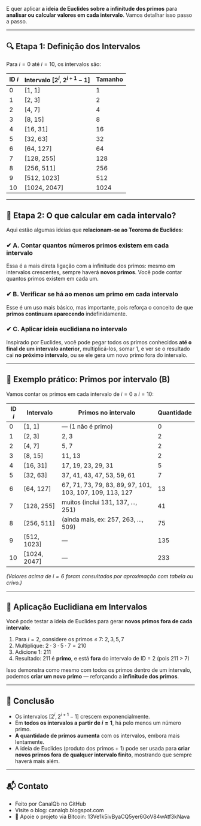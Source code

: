 E quer aplicar **a ideia de Euclides sobre a infinitude dos primos** para **analisar ou calcular valores em cada intervalo**. Vamos detalhar isso passo a passo.

---

## 🔍 Etapa 1: Definição dos Intervalos

Para $i = 0$ até $i = 10$, os intervalos são:

| ID $i$ | Intervalo $[2^i,\ 2^{i+1} - 1]$ | Tamanho |
| ------ | ------------------------------- | ------- |
| 0      | \[1, 1]                         | 1       |
| 1      | \[2, 3]                         | 2       |
| 2      | \[4, 7]                         | 4       |
| 3      | \[8, 15]                        | 8       |
| 4      | \[16, 31]                       | 16      |
| 5      | \[32, 63]                       | 32      |
| 6      | \[64, 127]                      | 64      |
| 7      | \[128, 255]                     | 128     |
| 8      | \[256, 511]                     | 256     |
| 9      | \[512, 1023]                    | 512     |
| 10     | \[1024, 2047]                   | 1024    |

---

## 🧠 Etapa 2: O que calcular em cada intervalo?

Aqui estão algumas ideias que **relacionam-se ao Teorema de Euclides**:

### ✔ A. Contar quantos **números primos** existem em cada intervalo

Essa é a mais direta ligação com a infinitude dos primos: mesmo em intervalos crescentes, sempre haverá **novos primos**. Você pode contar quantos primos existem em cada um.

### ✔ B. Verificar se há **ao menos um primo** em cada intervalo

Esse é um uso mais básico, mas importante, pois reforça o conceito de que **primos continuam aparecendo** indefinidamente.

### ✔ C. Aplicar ideia euclidiana no intervalo

Inspirado por Euclides, você pode pegar todos os primos conhecidos **até o final de um intervalo anterior**, multiplicá-los, somar 1, e ver se o resultado cai **no próximo intervalo**, ou se ele gera um novo primo fora do intervalo.

---

## 🔢 Exemplo prático: Primos por intervalo (B)

Vamos contar os primos em cada intervalo de $i = 0$ a $i = 10$:

| ID $i$ | Intervalo     | Primos no intervalo                                      | Quantidade |
| ------ | ------------- | -------------------------------------------------------- | ---------- |
| 0      | \[1, 1]       | — (1 não é primo)                                        | 0          |
| 1      | \[2, 3]       | 2, 3                                                     | 2          |
| 2      | \[4, 7]       | 5, 7                                                     | 2          |
| 3      | \[8, 15]      | 11, 13                                                   | 2          |
| 4      | \[16, 31]     | 17, 19, 23, 29, 31                                       | 5          |
| 5      | \[32, 63]     | 37, 41, 43, 47, 53, 59, 61                               | 7          |
| 6      | \[64, 127]    | 67, 71, 73, 79, 83, 89, 97, 101, 103, 107, 109, 113, 127 | 13         |
| 7      | \[128, 255]   | muitos (inclui 131, 137, ..., 251)                       | 41         |
| 8      | \[256, 511]   | (ainda mais, ex: 257, 263, ..., 509)                     | 75         |
| 9      | \[512, 1023]  | —                                                        | 135        |
| 10     | \[1024, 2047] | —                                                        | 233        |

*(Valores acima de $i = 6$ foram consultados por aproximação com tabela ou crivo.)*

---

## 🧪 Aplicação Euclidiana em Intervalos

Você pode testar a ideia de Euclides para gerar **novos primos fora de cada intervalo**:

1. Para $i = 2$, considere os primos ≤ 7: $2, 3, 5, 7$
2. Multiplique: $2 \cdot 3 \cdot 5 \cdot 7 = 210$
3. Adicione 1: $211$
4. Resultado: $211$ é **primo**, e está **fora** do intervalo de ID = 2 (pois 211 > 7)

Isso demonstra como mesmo com todos os primos dentro de um intervalo, podemos **criar um novo primo** — reforçando a **infinitude dos primos**.

---

## 🧠 Conclusão

* Os intervalos $[2^i, 2^{i+1} - 1]$ crescem exponencialmente.
* Em **todos os intervalos a partir de $i = 1$**, há pelo menos um número primo.
* **A quantidade de primos aumenta** com os intervalos, embora mais lentamente.
* A ideia de Euclides (produto dos primos + 1) pode ser usada para **criar novos primos fora de qualquer intervalo finito**, mostrando que sempre haverá mais além.

---

## 📬 Contato

* Feito por CanalQb no GitHub 
* Visite o blog: canalqb.blogspot.com 
* 💸 Apoie o projeto via Bitcoin: 13Ve1k5ivByaCQ5yer6GoV84wAtf3kNava
